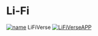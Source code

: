 # Li-Fi
[![name](https://user-images.githubusercontent.com/79044490/193360403-766e3fa7-b24c-439a-86a6-05bd6f00dec1.png)](https://github.com/Pranav-Programmer/LiFiVerse)
LiFiVerse
[![LiFiVerseAPP](https://user-images.githubusercontent.com/79044490/193363073-5270517b-30c8-429f-a5f0-ffee11825375.png)](https://github.com/Pranav-Programmer/LiFiVerse)
